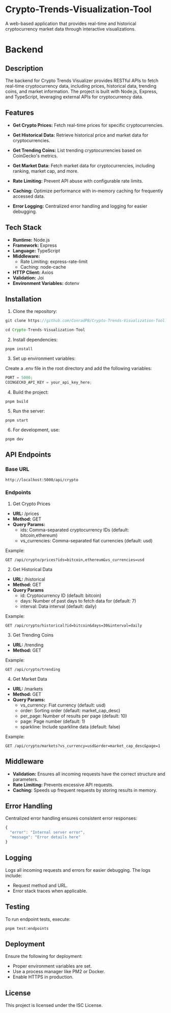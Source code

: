 # Crypto-Trends-Visualization-Tool

A web-based application that provides real-time and historical cryptocurrency market data through interactive visualizations.

# Backend

## Description

The backend for Crypto Trends Visualizer provides RESTful APIs to fetch real-time cryptocurrency data, including prices, historical data, trending coins, and market information. The project is built with Node.js, Express, and TypeScript, leveraging external APIs for cryptocurrency data.

## Features

- **Get Crypto Prices:** Fetch real-time prices for specific cryptocurrencies.
- **Get Historical Data:** Retrieve historical price and market data for cryptocurrencies.

- **Get Trending Coins:** List trending cryptocurrencies based on CoinGecko's metrics.
- **Get Market Data:** Fetch market data for cryptocurrencies, including ranking, market cap, and more.
- **Rate Limiting:** Prevent API abuse with configurable rate limits.
- **Caching:** Optimize performance with in-memory caching for frequently accessed data.
- **Error Logging:** Centralized error handling and logging for easier debugging.

## Tech Stack

- **Runtime:** Node.js
- **Framework:** Express
- **Language:** TypeScript
- **Middleware:**
  - Rate Limiting: express-rate-limit
  - Caching: node-cache
- **HTTP Client:** Axios
- **Validation:** Joi
- **Environment Variables:** dotenv

## Installation

1. Clone the repository:

```javascript
git clone https://github.com/ConradPB/Crypto-Trends-Visualization-Tool.git

cd Crypto-Trends-Visualization-Tool
```

2. Install dependencies:

`pnpm install`

3. Set up environment variables:

Create a .env file in the root directory and add the following variables:

```javascript
PORT = 5000;
COINGECKO_API_KEY = your_api_key_here;
```

4. Build the project:

`pnpm build`

5. Run the server:

`pnpm start`

6. For development, use:

`pnpm dev`

## API Endpoints

### Base URL

`http://localhost:5000/api/crypto`

### Endpoints

1. Get Crypto Prices

- **URL:** /prices
- **Method:** GET
- **Query Params:**
  - ids: Comma-separated cryptocurrency IDs (default: bitcoin,ethereum)
  - vs_currencies: Comma-separated fiat currencies (default: usd)

Example:

`GET /api/crypto/prices?ids=bitcoin,ethereum&vs_currencies=usd`

2. Get Historical Data

- **URL:** /historical
- **Method:** GET
- **Query Params**
  - id: Cryptocurrency ID (default: bitcoin)
  - days: Number of past days to fetch data for (default: 7)
  - interval: Data interval (default: daily)

Example:

`GET /api/crypto/historical?id=bitcoin&days=30&interval=daily`

3. Get Trending Coins

- **URL:** /trending
- **Method:** GET

Example:

`GET /api/crypto/trending`

4. Get Market Data

- **URL:** /markets
- **Method:** GET
- **Query Params:**
  - vs_currency: Fiat currency (default: usd)
  - order: Sorting order (default: market_cap_desc)
  - per_page: Number of results per page (default: 10)
  - page: Page number (default: 1)
  - sparkline: Include sparkline data (default: false)

Example:

`GET /api/crypto/markets?vs_currency=usd&order=market_cap_desc&page=1`

## Middleware

- **Validation:** Ensures all incoming requests have the correct structure and parameters.
- **Rate Limiting:** Prevents excessive API requests.
- **Caching:** Speeds up frequent requests by storing results in memory.

## Error Handling

Centralized error handling ensures consistent error responses:

```javascript
{
  "error": "Internal server error",
  "message": "Error details here"
}
```

## Logging

Logs all incoming requests and errors for easier debugging. The logs include:

- Request method and URL.
- Error stack traces when applicable.

## Testing

To run endpoint tests, execute:

`pnpm test:endpoints`

## Deployment

Ensure the following for deployment:

- Proper environment variables are set.
- Use a process manager like PM2 or Docker.
- Enable HTTPS in production.

## License

This project is licensed under the ISC License.
